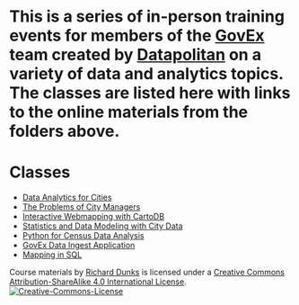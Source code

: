 # This is a series of in-person training events for members of the [GovEx](https://govex.jhu.edu/) team created by [Datapolitan](http://www.datapolitan.com) on a variety of data and analytics topics. The classes are listed here with links to the online materials from the folders above.

# Classes
+ [Data Analytics for Cities](http://labs.centerforgov.org/Analytics-Training/20160204_DataAnalyticsForCities)
+ [The Problems of City Managers](http://labs.centerforgov.org/Analytics-Training/20160523_SIA)
+ [Interactive Webmapping with CartoDB](http://labs.centerforgov.org/Analytics-Training/20160524_CDB)
+ [Statistics and Data Modeling with City Data](http://labs.centerforgov.org/Analytics-Training/20160524_StatsAndModeling)
+ [Python for Census Data Analysis](http://labs.centerforgov.org/Analytics-Training/20160720_PythonCensus)
+ [GovEx Data Ingest Application](http://labs.centerforgov.org/Analytics-Training/20160920_GovEx_AWS)
+ [Mapping in SQL](http://labs.centerforgov.org/Analytics-Training/20170214_mapping_sql)

<p class="footer">
<span xmlns:dct="http://purl.org/dc/terms/" property="dct:title">Course materials</span> by <a xmlns:cc="http://creativecommons.org/ns#" href="http://www.datapolitan.com" property="cc:attributionName" rel="cc:attributionURL">Richard Dunks</a> is licensed under a <a rel="license" href="http://creativecommons.org/licenses/by-sa/4.0/">Creative Commons Attribution-ShareAlike 4.0 International License</a>.<a rel="license" href="http://creativecommons.org/licenses/by-sa/4.0/"><img alt="Creative-Commons-License" style="border-width:0" src="https://i.creativecommons.org/l/by-sa/4.0/80x15.png" /></a>
</p>